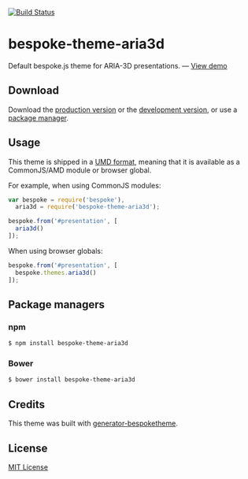 [![Build Status](https://secure.travis-ci.org/aria3d/bespoke-theme-aria3d.png?branch=master)](https://travis-ci.org/aria3d/bespoke-theme-aria3d)

# bespoke-theme-aria3d

Default bespoke.js theme for ARIA-3D presentations. &mdash; [View demo](http://aria3d.github.io/bespoke-theme-aria3d)

## Download

Download the [production version][min] or the [development version][max], or use a [package manager](#package-managers).

[min]: https://raw.github.com/aria3d/bespoke-theme-aria3d/master/dist/bespoke-theme-aria3d.min.js
[max]: https://raw.github.com/aria3d/bespoke-theme-aria3d/master/dist/bespoke-theme-aria3d.js

## Usage

This theme is shipped in a [UMD format](https://github.com/umdjs/umd), meaning that it is available as a CommonJS/AMD module or browser global.

For example, when using CommonJS modules:

```js
var bespoke = require('bespoke'),
  aria3d = require('bespoke-theme-aria3d');

bespoke.from('#presentation', [
  aria3d()
]);
```

When using browser globals:

```js
bespoke.from('#presentation', [
  bespoke.themes.aria3d()
]);
```

## Package managers

### npm

```bash
$ npm install bespoke-theme-aria3d
```

### Bower

```bash
$ bower install bespoke-theme-aria3d
```

## Credits

This theme was built with [generator-bespoketheme](https://github.com/markdalgleish/generator-bespoketheme).

## License

[MIT License](http://en.wikipedia.org/wiki/MIT_License)
